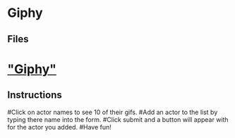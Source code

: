 # Giphy
## Files
# ["Giphy"](index.html/Assets/CSS/style.css..//Assets/Javascript/api.js..//Assets/Images/background6.jpeg)
## Instructions
#Click on actor names to see 10 of their gifs.
#Add an actor to the list by typing there name into the form.
#Click submit and a button will appear with for the actor you added.
#Have fun!
